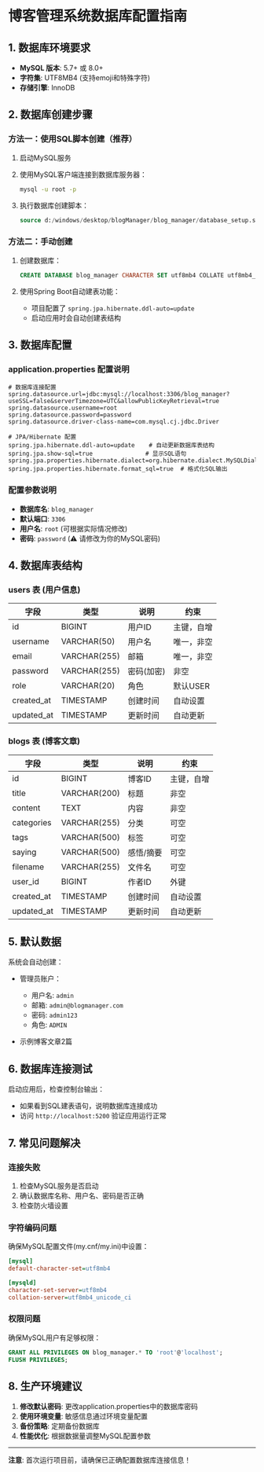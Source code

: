 # 博客管理系统数据库配置指南

## 1. 数据库环境要求

- **MySQL 版本**: 5.7+ 或 8.0+
- **字符集**: UTF8MB4 (支持emoji和特殊字符)
- **存储引擎**: InnoDB

## 2. 数据库创建步骤

### 方法一：使用SQL脚本创建（推荐）

1. 启动MySQL服务
2. 使用MySQL客户端连接到数据库服务器：
   ```bash
   mysql -u root -p
   ```

3. 执行数据库创建脚本：
   ```sql
   source d:/windows/desktop/blogManager/blog_manager/database_setup.sql
   ```

### 方法二：手动创建

1. 创建数据库：
   ```sql
   CREATE DATABASE blog_manager CHARACTER SET utf8mb4 COLLATE utf8mb4_unicode_ci;
   ```

2. 使用Spring Boot自动建表功能：
   - 项目配置了 `spring.jpa.hibernate.ddl-auto=update`
   - 启动应用时会自动创建表结构

## 3. 数据库配置

### application.properties 配置说明

```properties
# 数据库连接配置
spring.datasource.url=jdbc:mysql://localhost:3306/blog_manager?useSSL=false&serverTimezone=UTC&allowPublicKeyRetrieval=true
spring.datasource.username=root
spring.datasource.password=password
spring.datasource.driver-class-name=com.mysql.cj.jdbc.Driver

# JPA/Hibernate 配置
spring.jpa.hibernate.ddl-auto=update    # 自动更新数据库表结构
spring.jpa.show-sql=true               # 显示SQL语句
spring.jpa.properties.hibernate.dialect=org.hibernate.dialect.MySQLDialect
spring.jpa.properties.hibernate.format_sql=true  # 格式化SQL输出
```

### 配置参数说明

- **数据库名**: `blog_manager`
- **默认端口**: `3306`
- **用户名**: `root` (可根据实际情况修改)
- **密码**: `password` (⚠️ 请修改为你的MySQL密码)

## 4. 数据库表结构

### users 表 (用户信息)
| 字段 | 类型 | 说明 | 约束 |
|------|------|------|------|
| id | BIGINT | 用户ID | 主键，自增 |
| username | VARCHAR(50) | 用户名 | 唯一，非空 |
| email | VARCHAR(255) | 邮箱 | 唯一，非空 |
| password | VARCHAR(255) | 密码(加密) | 非空 |
| role | VARCHAR(20) | 角色 | 默认USER |
| created_at | TIMESTAMP | 创建时间 | 自动设置 |
| updated_at | TIMESTAMP | 更新时间 | 自动更新 |

### blogs 表 (博客文章)
| 字段 | 类型 | 说明 | 约束 |
|------|------|------|------|
| id | BIGINT | 博客ID | 主键，自增 |
| title | VARCHAR(200) | 标题 | 非空 |
| content | TEXT | 内容 | 非空 |
| categories | VARCHAR(255) | 分类 | 可空 |
| tags | VARCHAR(500) | 标签 | 可空 |
| saying | VARCHAR(500) | 感悟/摘要 | 可空 |
| filename | VARCHAR(255) | 文件名 | 可空 |
| user_id | BIGINT | 作者ID | 外键 |
| created_at | TIMESTAMP | 创建时间 | 自动设置 |
| updated_at | TIMESTAMP | 更新时间 | 自动更新 |

## 5. 默认数据

系统会自动创建：
- 管理员账户：
  - 用户名: `admin`
  - 邮箱: `admin@blogmanager.com`
  - 密码: `admin123`
  - 角色: `ADMIN`

- 示例博客文章2篇

## 6. 数据库连接测试

启动应用后，检查控制台输出：
- 如果看到SQL建表语句，说明数据库连接成功
- 访问 `http://localhost:5200` 验证应用运行正常

## 7. 常见问题解决

### 连接失败
1. 检查MySQL服务是否启动
2. 确认数据库名称、用户名、密码是否正确
3. 检查防火墙设置

### 字符编码问题
确保MySQL配置文件(my.cnf/my.ini)中设置：
```ini
[mysql]
default-character-set=utf8mb4

[mysqld]
character-set-server=utf8mb4
collation-server=utf8mb4_unicode_ci
```

### 权限问题
确保MySQL用户有足够权限：
```sql
GRANT ALL PRIVILEGES ON blog_manager.* TO 'root'@'localhost';
FLUSH PRIVILEGES;
```

## 8. 生产环境建议

1. **修改默认密码**: 更改application.properties中的数据库密码
2. **使用环境变量**: 敏感信息通过环境变量配置
3. **备份策略**: 定期备份数据库
4. **性能优化**: 根据数据量调整MySQL配置参数

---

**注意**: 首次运行项目前，请确保已正确配置数据库连接信息！
